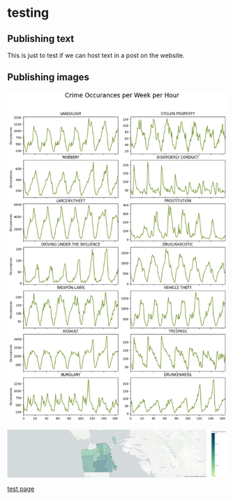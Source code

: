 

# testing 

## Publishing text

This is just to test if we can host text in a post on the website.

## Publishing images

![weekly crimes](/imgs/hourly_crimes.png)

![cartheft on sundays](/imgs/cartheft_sundays.png)

[test page]([https://pages.github.com](https://philipfrischmoller.github.io/pages/test_page.html))

